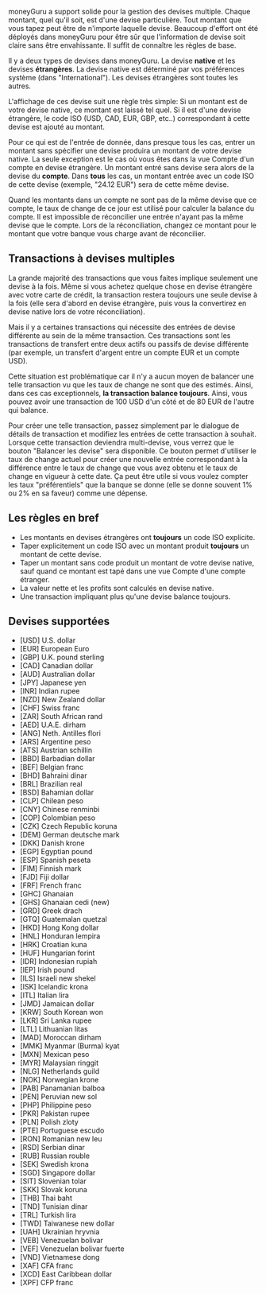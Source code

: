 moneyGuru a support solide pour la gestion des devises multiple. Chaque montant, quel qu'il soit, est d'une devise particulière. Tout montant que vous tapez peut être de n'importe laquelle devise. Beaucoup d'effort ont été déployés dans moneyGuru pour être sûr que l'information de devise soit claire sans être envahissante. Il suffit de connaître les règles de base.

Il y a deux types de devises dans moneyGuru. La devise **native** et les devises **étrangères**. La devise native est déterminé par vos préférences système (dans "International"). Les devises étrangères sont toutes les autres.

L'affichage de ces devise suit une règle très simple: Si un montant est de votre devise native, ce montant est laissé tel quel. Si il est d'une devise étrangère, le code ISO (USD, CAD, EUR, GBP, etc..) correspondant à cette devise est ajouté au montant.

Pour ce qui est de l'entrée de donnée, dans presque tous les cas, entrer un montant sans spécifier une devise produira un montant de votre devise native. La seule exception est le cas où vous êtes dans la vue Compte d'un compte en devise étrangère. Un montant entré sans devise sera alors de la devise du **compte**. Dans **tous** les cas, un montant entrée avec un code ISO de cette devise (exemple, "24.12 EUR") sera de cette même devise.

Quand les montants dans un compte ne sont pas de la même devise que ce compte, le taux de change de ce jour est utilisé pour calculer la balance du compte. Il est impossible de réconcilier une entrée n'ayant pas la même devise que le compte. Lors de la réconciliation, changez ce montant pour le montant que votre banque vous charge avant de réconcilier.

Transactions à devises multiples
-----

La grande majorité des transactions que vous faites implique seulement une devise à la fois. Même si vous achetez quelque chose en devise étrangère avec votre carte de crédit, la transaction restera toujours une seule devise à la fois (elle sera d'abord en devise étrangère, puis vous la convertirez en devise native lors de votre réconciliation).

Mais il y a certaines transactions qui nécessite des entrées de devise différente au sein de la même transaction. Ces transactions sont les transactions de transfert entre deux actifs ou passifs de devise différente (par exemple, un transfert d'argent entre un compte EUR et un compte USD). 

Cette situation est problématique car il n'y a aucun moyen de balancer une telle transaction vu que les taux de change ne sont que des estimés. Ainsi, dans ces cas exceptionnels, **la transaction balance toujours**. Ainsi, vous pouvez avoir une transaction de 100 USD d'un côté et de 80 EUR de l'autre qui balance.

Pour créer une telle transaction, passez simplement par le dialogue de détails de transaction et modifiez les entrées de cette transaction à souhait. Lorsque cette transaction deviendra multi-devise, vous verrez que le bouton "Balancer les devise" sera disponible. Ce bouton permet d'utiliser le taux de change actuel pour créer une nouvelle entrée correspondant à la différence entre le taux de change que vous avez obtenu et le taux de change en vigueur à cette date. Ça peut être utile si vous voulez compter les taux "préférentiels" que la banque se donne (elle se donne souvent 1% ou 2% en sa faveur) comme une dépense.

Les règles en bref
-----

* Les montants en devises étrangères ont **toujours** un code ISO explicite.
* Taper explicitement un code ISO avec un montant produit **toujours** un montant de cette devise.
* Taper un montant sans code produit un montant de votre devise native, sauf quand ce montant est tapé dans une vue Compte d'une compte étranger.
* La valeur nette et les profits sont calculés en devise native.
* Une transaction impliquant plus qu'une devise balance toujours.

Devises supportées
-----

* [USD] U.S. dollar
* [EUR] European Euro
* [GBP] U.K. pound sterling
* [CAD] Canadian dollar
* [AUD] Australian dollar
* [JPY] Japanese yen
* [INR] Indian rupee
* [NZD] New Zealand dollar
* [CHF] Swiss franc
* [ZAR] South African rand
* [AED] U.A.E. dirham
* [ANG] Neth. Antilles flori
* [ARS] Argentine peso
* [ATS] Austrian schillin
* [BBD] Barbadian dollar
* [BEF] Belgian franc
* [BHD] Bahraini dinar
* [BRL] Brazilian real
* [BSD] Bahamian dollar
* [CLP] Chilean peso
* [CNY] Chinese renminbi
* [COP] Colombian peso
* [CZK] Czech Republic koruna
* [DEM] German deutsche mark
* [DKK] Danish krone
* [EGP] Egyptian pound
* [ESP] Spanish peseta
* [FIM] Finnish mark
* [FJD] Fiji dollar
* [FRF] French franc
* [GHC] Ghanaian
* [GHS] Ghanaian cedi (new)
* [GRD] Greek drach
* [GTQ] Guatemalan quetzal
* [HKD] Hong Kong dollar
* [HNL] Honduran lempira
* [HRK] Croatian kuna
* [HUF] Hungarian forint
* [IDR] Indonesian rupiah
* [IEP] Irish pound
* [ILS] Israeli new shekel
* [ISK] Icelandic krona
* [ITL] Italian lira
* [JMD] Jamaican dollar
* [KRW] South Korean won
* [LKR] Sri Lanka rupee
* [LTL] Lithuanian litas
* [MAD] Moroccan dirham
* [MMK] Myanmar (Burma) kyat
* [MXN] Mexican peso
* [MYR] Malaysian ringgit
* [NLG] Netherlands guild
* [NOK] Norwegian krone
* [PAB] Panamanian balboa
* [PEN] Peruvian new sol
* [PHP] Philippine peso
* [PKR] Pakistan rupee
* [PLN] Polish zloty
* [PTE] Portuguese escudo
* [RON] Romanian new leu
* [RSD] Serbian dinar
* [RUB] Russian rouble
* [SEK] Swedish krona
* [SGD] Singapore dollar
* [SIT] Slovenian tolar
* [SKK] Slovak koruna
* [THB] Thai baht
* [TND] Tunisian dinar
* [TRL] Turkish lira
* [TWD] Taiwanese new dollar
* [UAH] Ukrainian hryvnia
* [VEB] Venezuelan bolivar
* [VEF] Venezuelan bolivar fuerte
* [VND] Vietnamese dong
* [XAF] CFA franc
* [XCD] East Caribbean dollar
* [XPF] CFP franc
